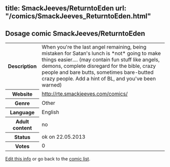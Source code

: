 title: SmackJeeves/ReturntoEden
url: "/comics/SmackJeeves_ReturntoEden.html"
---
Dosage comic SmackJeeves/ReturntoEden
-----------------------------------------

<p id="msg"></p>
<script type="text/javascript">
if (window.location.search === '?edit_info_mail=sent_ok') {
  var elem = document.getElementById("msg");
  elem.innerHTML = 'Edited information sucessfully sent for review, which is usually done daily. Thanks!';
  elem.className = 'ok';
}
</script>
<table class="comicinfo">
<tr>
<th>Description</th><td>When you're the last angel remaining, being mistaken for Satan's lunch is *not* going to make things easier.... (may contain fun stuff like angels, demons, complete disregard for the bible, crazy people and bare butts, sometimes bare-butted crazy people. Add a hint of BL, and you've been warned)</td>
</tr>
<tr>
<th>Website</th><td><a href="http://rte.smackjeeves.com/comics/">http://rte.smackjeeves.com/comics/</a></td>
</tr>
<tr>
<th>Genre</th><td>Other</td>
</tr>
<tr>
<th>Language</th><td>English</td>
</tr>
<tr>
<th>Adult content</th><td>no</td>
</tr>
<tr>
<th>Status</th><td>ok on 22.05.2013</td>
</tr>
<tr>
<th>Votes</th><td>0</td>
</tr>
</table>

[Edit this info](SmackJeeves_ReturntoEden_edit.html) or go back to the [comic list](../comic-index.html).
